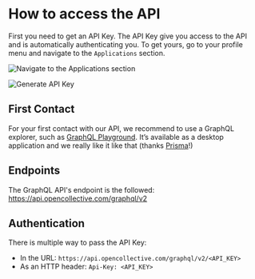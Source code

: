# How to access the API
First you need to get an API Key. The API Key give you access to the API and is automatically authenticating you. To get yours, go to your profile menu and navigate to the `Applications` section.

![Navigate to the Applications section](/access/applications.png)

![Generate API Key](/access/api-key.png)

## First Contact
For your first contact with our API, we recommend to use a GraphQL explorer, such as [GraphQL Playground](https://github.com/graphql/graphql-playground). It’s available as a desktop application and we really like it like that (thanks [Prisma](https://www.prisma.io/)!)

## Endpoints
The GraphQL API's endpoint is the followed: https://api.opencollective.com/graphql/v2

## Authentication 
There is multiple way to pass the API Key:

- In the URL: `https://api.opencollective.com/graphql/v2/<API_KEY>`
- As an HTTP header: `Api-Key: <API_KEY>` 